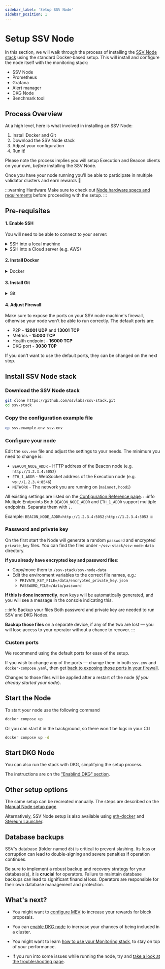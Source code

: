 ```yaml
---
sidebar_label: 'Setup SSV Node'
sidebar_position: 1
---
```


# Setup SSV Node 

In this section, we will walk through the process of installing the [SSV Node stack](https://github.com/ssvlabs/ssv-stack) using the standard Docker-based setup. This will install and configure the node itself with the monitoring stack:

* SSV Node
* Prometheus
* Grafana
* Alert manager
* DKG Node
* Benchmark tool

## Process Overview

At a high level, here is what involved in installing an SSV Node:

1. Install Docker and Git
2. Download the SSV Node stack
3. Adjust your configuration
4. Run it!

Please note the process implies you will setup Execution and Beacon clients on your own, _before_ installing the SSV Node.&#x20;

Once you have your node running you'll be able to participate in multiple validator clusters and earn rewards 🥳

:::warning Hardware
Make sure to check out [Node hardware specs and requirements](./hardware-requirements.md) before proceeding with the setup.
:::

## Pre-requisites

#### 1. Enable SSH

You will need to be able to connect to your server:

<details>

<summary>SSH into a local machine</summary>

Please refer to this guide from EthStaker community:

[https://docs.ethstaker.cc/ethstaker-knowledge-base/tutorials/connect-via-ssh](https://docs.ethstaker.cc/ethstaker-knowledge-base/tutorials/connect-via-ssh)

</details>

<details>

<summary>SSH into a Cloud server (e.g. AWS)</summary>

If you have generated an SSH key for your server or downloaded one from your Cloud hosting provider (e.g. AWS)

**Linux / Unix / MacOS**

```
cd ./{path to the folder to which the key pair file was downloaded}

chmod 400 {key pair file name}

ssh -i {key pair file name} ubuntu@{instance public IP you took from AWS}

```

**Windows**

```
cd /{path to the folder to which the key pair file was downloaded}

ssh -i {key pair file name} ubuntu@{instance public IP you took from AWS}
```

</details>

#### 2. Install Docker

<details>

<summary>Docker</summary>

In order to do so, please refer to [the official Docker documentation](https://docs.docker.com/engine/install/), and find the option that better fits your server configuration.

***

Docker needs `sudo`, which can be annoying to type every time. You can give Docker the needed permissions once and for all, if you wish [https://stackoverflow.com/questions/48957195/how-to-fix-docker-got-permission-denied-issue](https://stackoverflow.com/questions/48957195/how-to-fix-docker-got-permission-denied-issue)

***

**NOTE:**

In order to run the SSV Node, in a server, only Docker engine is necessary, you can still go ahead and install Docker Desktop, but it will not be necessary unless you plan to use the Graphical Interface.

</details>

#### 3. Install Git

<details>

<summary>Git</summary>

To install the latest stable version for your release of Debian/Ubuntu run `apt-get install git` in your command line.&#x20;

If your machine is using another Linux distribution, please use the [official Git documentation](https://git-scm.com/downloads/linux), and find the option that better fits your server configuration.

***

**NOTE:**

Git is needed to download the SSV Node stack on your machine.

</details>

#### 4. Adjust Firewall

Make sure to expose the ports on your SSV node machine's firewall, otherwise your node won't be able to run correctly. The default ports are:
- P2P - **12001 UDP** and **13001 TCP** 
- Metrics - **15000 TCP** 
- Health endpoint - **16000 TCP**
- DKG port - **3030 TCP**

If you don't want to use the default ports, they can be changed on the next step.

## Install SSV Node stack

### Download the SSV Node stack

```bash
git clone https://github.com/ssvlabs/ssv-stack.git
cd ssv-stack
```

### Copy the configuration example file

```bash
cp ssv.example.env ssv.env
```

### Configure your node

Edit the `ssv.env` file and adjust the settings to your needs. The minimum you need to change is:

* `BEACON_NODE_ADDR` - HTTP address of the Beacon node (e.g. `http://1.2.3.4:5052`)
* `ETH_1_ADDR` - WebSocket address of the Execution node (e.g. `ws://1.2.3.4:8546`)
* `NETWORK` - The network you are running on (`mainnet`, `hoodi`)

All existing settings are listed on the [Configuration Reference page](./node-configuration-reference.md).
:::info Multiple Endpoints
Both `BEACON_NODE_ADDR` and `ETH_1_ADDR` support multiple endpoints. Separate them with `;`.

Example: `BEACON_NODE_ADDR=http://1.2.3.4:5052;http://1.2.3.4:5053`
:::

### Password and private key
On the first start the Node will generate a random `password` and encrypted `private_key` files. You can find the files under `~/ssv-stack/ssv-node-data` directory.&#x20;

**If you already have encrypted key and password files**: 
* Copy/move them to `/ssv-stack/ssv-node-data` 
* Edit the environment variables to the correct file names, e.g.:
    * `PRIVATE_KEY_FILE=/data/encrypted_private_key.json`
    * `PASSWORD_FILE=/data/password`

**If this is done incorrectly**, new keys will be automatically generated, and you will see a message in the console indicating this.


:::info Backup your files
Both password and private key are needed to run SSV and DKG Nodes. 

**Backup those files** on a separate device, if any of the two are lost — you will lose access to your operator without a chance to recover.
:::

### Custom ports

We recommend using the default ports for ease of the setup.&#x20;

If you wish to change any of the ports — change them in both `ssv.env` and `docker-compose.yaml`, then get [back to exposing those ports in your firewall](#4-adjust-firewall).


Changes to those files will be applied after a restart of the node (_if you already started your node_).

## Start the Node

To start your node use the following command
```bash
docker compose up
```

Or you can start it in the background, so there won't be logs in your CLI
```bash
docker compose up -d
```

## Start DKG Node
You can also run the stack with DKG, simplifying the setup process. 

The instructions are on the ["Enablind DKG" section](/operators/operator-node/setup-sidecars/enabling-dkg/).


## Other setup options

The same setup can be recreated manually. The steps are described on the [Manual Node setup page](./manual-setup.md).

Alternatively, SSV Node setup is also available using [eth-docker](https://eth-docker.net/Support/SSV/) and [Stereum Launcher](https://stereum.net/).

## Database backups
SSV's database (folder named `db`) is critical to prevent slashing. Its loss or corruption can lead to double-signing and severe penalties if operation continues.

Be sure to implement a robust backup and recovery strategy for your database(s), it is **crucial** for operators. Failure to maintain database backups can lead to significant financial loss. Operators are responsible for their own database management and protection.

## What's next?

* You might want to [configure MEV](/operators/operator-node/setup-sidecars/configuring-mev) to increase your rewards for block proposals.&#x20;

* You can [enable DKG node](/operators/operator-node/setup-sidecars/enabling-dkg/) to increase your chances of being included in a cluster.

* You might want to learn [how to use your Monitoring stack](/operators/operator-node/monitoring/), to stay on top of your performance.

* If you run into some issues while running the node, try and [take a look at the troubleshooting page](/operators/operator-node/maintenance/troubleshooting).
